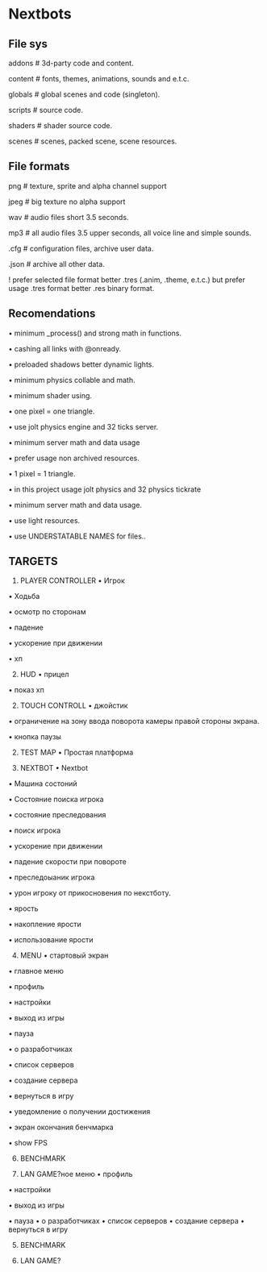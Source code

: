 # Nextbots
## File sys
addons # 3d-party code and content.

content # fonts, themes, animations, sounds and e.t.c.

globals # global scenes and code (singleton).

scripts # source code.

shaders # shader source code.

scenes # scenes, packed scene, scene resources.


## File formats
png # texture, sprite and alpha channel support

jpeg # big texture no alpha support

wav # audio files short 3.5 seconds.

mp3 # all audio files 3.5 upper seconds, all voice line and simple sounds.

.cfg # configuration files, archive user data.

.json # archive all other data.

! prefer selected file format better .tres (.anim, .theme, е.t.c.) but prefer usage .tres format better .res binary format.


## Recomendations
• minimum _process() and strong math in functions.

• cashing all links with @onready.

• preloaded shadows better dynamic lights.

• minimum physics collable and math.

• minimum shader using.

• one pixel = one triangle.

• use jolt physics engine and 32 ticks server.

• minimum server math and data usage

• prefer usage non archived resources.

• 1 pixel = 1 triangle.

• in this project usage jolt physics and 32 physics tickrate

• minimum server math and data usage.

• use light resources.

• use UNDERSTATABLE NAMES for files..


## TARGETS
1) PLAYER CONTROLLER
• Игрок

• Ходьба

• осмотр по сторонам

• падение

• ускорение при движении

• хп


2) HUD
• прицел

• показ хп


2) TOUCH CONTROLL
• джойстик

• ограничение на зону ввода поворота камеры правой стороны экрана.

• кнопка паузы


2) TEST MAP
• Простая платформа


3) NEXTBOT
• Nextbot

• Машина состоний

• Состояние поиска игрока

• состояние преследования

• поиск игрока

• ускорение при движении

• падение скорости при повороте

• преследоыаник игрока

• урон игроку от прикосновения по некстботу.

• ярость

• накопление ярости

• использование ярости


4) MENU
• стартовый экран

• главное меню

• профиль

• настройки

• выход из игры

• пауза

• о разработчиках

• список серверов

• создание сервера

• вернуться в игру

• уведомление о получении достижения

• экран окончания бенчмарка

• show FPS


6) BENCHMARK

7) LAN GAME?ное меню
• профиль

• настройки

• выход из игры

• пауза
• о разработчиках
• список серверов
• создание сервера
• вернуться в игру

5) BENCHMARK

6) LAN GAME?
